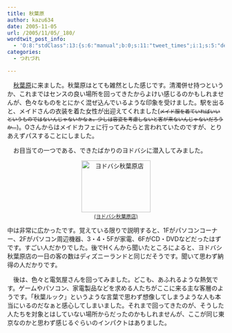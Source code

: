 ```yaml
---
title: 秋葉原
author: kazu634
date: 2005-11-05
url: /2005/11/05/_180/
wordtwit_post_info:
  - 'O:8:"stdClass":13:{s:6:"manual";b:0;s:11:"tweet_times";i:1;s:5:"delay";i:0;s:7:"enabled";i:1;s:10:"separation";s:2:"60";s:7:"version";s:3:"3.7";s:14:"tweet_template";b:0;s:6:"status";i:2;s:6:"result";a:0:{}s:13:"tweet_counter";i:2;s:13:"tweet_log_ids";a:1:{i:0;i:2173;}s:9:"hash_tags";a:0:{}s:8:"accounts";a:1:{i:0;s:7:"kazu634";}}'
categories:
  - つれづれ

---
```

<div class="section">
<p>
    　<a href="http://map.yahoo.co.jp/pl?nl=35.41.42.549&el=139.46.44.256&la=1&fi=1&skey=%bd%a9%cd%d5%b8%b6%b1%d8&sc=1" onclick="__gaTracker('send', 'event', 'outbound-article', 'http://map.yahoo.co.jp/pl?nl=35.41.42.549&el=139.46.44.256&la=1&fi=1&skey=%bd%a9%cd%d5%b8%b6%b1%d8&sc=1', '秋葉原');" target="blank">秋葉原</a>に来ました。秋葉原はとても雑然とした感じです。清濁併せ持つというか、これまではセンスの良い場所を回ってきたからよけい感じるのかもしれませんが、色々なものをとにかく混ぜ込んでいるような印象を受けました。駅を出ると、メイドさんの衣装を着た女性が出迎えてくれました(<small><s>メイド服を着ていればいいというものではないんじゃないかなぁ。少しは容姿を考慮しないと客が来ないんじゃないだろうか…</s></small>)。Oさんからはメイドカフェに行ってみたらと言われていたのですが、とりあえずパスすることにしました。
</p></p> 
  
<p>
    　お目当ての一つである、できたばかりのヨドバシに潜入してみました。
</p>
  
<p>
<center>
<a href="http://image.blog.livedoor.jp/simoom634/imgs/7/f/7fadf620.jpg" onclick="__gaTracker('send', 'event', 'outbound-article', 'http://image.blog.livedoor.jp/simoom634/imgs/7/f/7fadf620.jpg', '(ヨドバシ秋葉原店)');" target="blank"><img width="160" alt="ヨドバシ秋葉原店" src="http://image.blog.livedoor.jp/simoom634/imgs/7/f/7fadf620-s.jpg" class="pict" height="120" border="0" /><br /><small>(ヨドバシ秋葉原店)</small></a>
</center>
</p></p> 
  
<p>
    中は非常に広かったです。覚えている限りで説明すると、1Fがパソコンコーナー、2Fがパソコン周辺機器、3・4・5Fが家電、6FがCD・DVDなどだったはずです。すごい人だかりでした。後でHくんから聞いたところによると、ヨドバシ秋葉原店の一日の客の数はディズニーランドと同じだそうです。聞いて思わず納得の人だかりです。
</p></p> 
  
<p>
    　後は、色々と電気屋さんを回ってみました。どこも、あふれるような熱気です。ゲームやパソコン、家電製品などを求める人たちがここに来る主な客層のようです。「秋葉ルック」というような言葉で思わず想像してしまうような人も本当にいるのだなぁと感心してしまいました。それまで回ってきたのが、そうした人たちを対象とはしていない場所からだったのかもしれませんが、ここが同じ東京なのかと思わず感じるぐらいのインパクトはありました。
</p>
</div>
